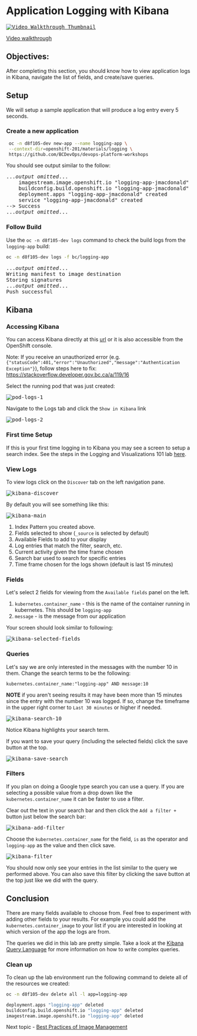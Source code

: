 # Application Logging with Kibana

<kbd>[![Video Walkthrough Thumbnail](././images/logging/logging-with-kibana.png)](https://youtu.be/VnpelRzTjOw)</kbd>

[Video walkthrough](https://youtu.be/VnpelRzTjOw)

## Objectives:

After completing this section, you should know how to view application logs in Kibana, navigate the list of fields, and create/save queries.

## Setup

We will setup a sample application that will produce a log entry every 5 seconds.

### Create a new application

```bash
 oc -n d8f105-dev new-app --name logging-app \
 --context-dir=openshift-201/materials/logging \
 https://github.com/BCDevOps/devops-platform-workshops

```

You should see output similar to the follow:

<pre>
...<em>output omitted</em>...
    imagestream.image.openshift.io "logging-app-jmacdonald" created
    buildconfig.build.openshift.io "logging-app-jmacdonald" created
    deployment.apps "logging-app-jmacdonald" created
    service "logging-app-jmacdonald" created
--> Success
...<em>output omitted</em>...
</pre>

### Follow Build

Use the `oc -n d8f105-dev logs` command to check the build logs from the `logging-app` build:

```bash
oc -n d8f105-dev logs -f bc/logging-app
```

<pre>
...<em>output omitted</em>...
Writing manifest to image destination
Storing signatures
...<em>output omitted</em>...
Push successful
</pre>

## Kibana

### Accessing Kibana

You can access Kibana directly at this [url](https://kibana-openshift-logging.apps.silver.devops.gov.bc.ca/) or it is also accessible from the OpenShift console.

Note: If you receive an unauthorized error (e.g. `{"statusCode":401,"error":"Unauthorized","message":"Authentication Exception"}`), follow steps here to fix: https://stackoverflow.developer.gov.bc.ca/a/119/16

Select the running pod that was just created:

<kbd>![pod-logs-1](images/logging/pod-logs-01.png)</kbd>

Navigate to the Logs tab and click the `Show in Kibana` link

<kbd>![pod-logs-2](images/logging/pod-logs-02.png)</kbd>

### First time Setup

If this is your first time logging in to Kibana you may see a screen to setup a search index. See the steps in the Logging and Visualizations 101 lab [here](https://github.com/BCDevOps/devops-platform-workshops/blob/master/101-lab/content/12_logging_and_visualizations.md#logging-and-visualizations).

### View Logs

To view logs click on the `Discover` tab on the left navigation pane.

<kbd>![kibana-discover](images/logging/kibana-discover.png)</kbd>

By default you will see something like this:

<kbd>![kibana-main](images/logging/kibana-main.png)</kbd>

1. Index Pattern you created above.
2. Fields selected to show (`_source` is selected by default)
3. Available Fields to add to your display
4. Log entries that match the filter, search, etc.
5. Current activity given the time frame chosen
6. Search bar used to search for specific entries
7. Time frame chosen for the logs shown (default is last 15 minutes)

### Fields

Let's select 2 fields for viewing from the `Available fields` panel on the left.

1. `kubernetes.container_name` - this is the name of the container running in kubernetes. This should be `logging-app`
2. `message` - is the message from our application

Your screen should look similar to following:

<kbd>![kibana-selected-fields](images/logging/</kbd>kibana-selected-fields.png)

### Queries

Let's say we are only interested in the messages with the number 10 in them. Change the search terms to be the following:

```
kubernetes.container_name:"logging-app" AND message:10
```

**NOTE** if you aren't seeing results it may have been more than 15 minutes since the entry with the number 10 was logged. If so, change the timeframe in the upper right corner to `Last 30 minutes` or higher if needed.

<kbd>![kibana-search-10](images/logging/kibana-search-10.png)</kbd>

Notice Kibana highlights your search term.

If you want to save your query (including the selected fields) click the save button at the top.

<kbd>![kibana-save-search](images/logging/kibana-save-search.png)</kbd>

### Filters

If you plan on doing a Google type search you can use a query. If you are selecting a possible value from a drop down like the `kubernetes.container_name` it can be faster to use a filter.

Clear out the text in your search bar and then click the `Add a filter +` button just below the search bar:

<kbd>![kibana-add-filter](images/logging/kibana-add-filter.png)</kbd>

Choose the `kubernetes.container_name` for the field, `is` as the operator and `logging-app` as the value and then click save.

<kbd>![kibana-filter](images/logging/kibana-filter.png)</kbd>

You should now only see your entries in the list similar to the query we performed above. You can also save this filter by clicking the save button at the top just like we did with the query.

## Conclusion

There are many fields available to choose from. Feel free to experiment with adding other fields to your results. For example you could add the `kubernetes.container_image` to your list if you are interested in looking at which version of the app the logs are from.

The queries we did in this lab are pretty simple. Take a look at the [Kibana Query Language](https://www.elastic.co/guide/en/kibana/current/kuery-query.html) for more information on how to write complex queries.

### Clean up

To clean up the lab environment run the following command to delete all of the resources we created:

```bash
oc -n d8f105-dev delete all -l app=logging-app

deployment.apps "logging-app" deleted
buildconfig.build.openshift.io "logging-app" deleted
imagestream.image.openshift.io "logging-app" deleted
```

Next topic - [Best Practices of Image Management](https://github.com/BCDevOps/devops-platform-workshops/blob/master/openshift-201/image-management.md)
